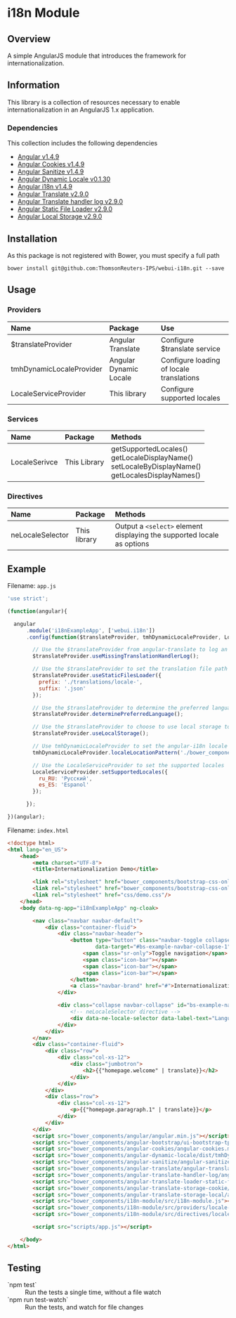 # i18n Module

## Overview
A simple AngularJS module that introduces the framework for internationalization.

## Information
This library is a collection of resources necessary to enable internationalization in an AngularJS 1.x application.

### Dependencies
This collection includes the following dependencies

- [Angular v1.4.9](https://code.angularjs.org/1.4.9/angular.js)
- [Angular Cookies v1.4.9](https://code.angularjs.org/1.4.9/angular-cookies.js)
- [Angular Sanitize  v1.4.9](https://code.angularjs.org/1.4.9/angular-sanitize.js)
- [Angular Dynamic Locale v0.1.30](https://github.com/lgalfaso/angular-dynamic-locale/tree/0.1.30)
- [Angular i18n v1.4.9](https://code.angularjs.org/1.4.9/i18n/)
- [Angular Translate v2.9.0](https://github.com/angular-translate/angular-translate/tree/2.9.0)
- [Angular Translate handler log v2.9.0](https://github.com/angular-translate/bower-angular-translate-handler-log/tree/2.9.0)
- [Angular Static File Loader v2.9.0](https://github.com/angular-translate/bower-angular-translate-loader-static-files/tree/2.9.0)
- [Angular Local Storage v2.9.0](https://github.com/angular-translate/bower-angular-translate-storage-local/tree/2.9.0)

## Installation
As this package is not registered with Bower, you must specify a full path

`bower install git@github.com:ThomsonReuters-IPS/webui-i18n.git --save`

## Usage
### Providers

| Name | Package | Use |
| :--- | :------ | :-- |
| $translateProvider | Angular Translate | Configure $translate service |
| tmhDynamicLocaleProvider | Angular Dynamic Locale | Configure loading of locale translations |
| LocaleServiceProvider | This library | Configure supported locales |

### Services
| Name | Package | Methods |
| :--- | :------ | :-- |
| LocaleSerivce | This Library | getSupportedLocales()<br />getLocaleDisplayName()<br />setLocaleByDisplayName()<br />getLocalesDisplayNames()

### Directives
| Name | Package | Methods |
| :--- | :------ | :-- |
| neLocaleSelector | This library | Output a `<select>` element displaying the supported locale as options |

## Example
Filename: `app.js`
```javascript
'use strict';

(function(angular){

  angular
      .module('i18nExampleApp', ['webui.i18n'])
      .config(function($translateProvider, tmhDynamicLocaleProvider, LocaleServiceProvider){

        // Use the $translateProvider from angular-translate to log an error if a translation is missing
        $translateProvider.useMissingTranslationHandlerLog();

        // Use the $translateProvider to set the translation file path
        $translateProvider.useStaticFilesLoader({
          prefix: './translations/locale-',
          suffix: '.json'
        });

        // Use the $translateProvider to determine the preferred language
        $translateProvider.determinePreferredLanguage();

        // Use the $translateProvider to choose to use local storage to store user selected locale
        $translateProvider.useLocalStorage();

        // Use tmhDynamicLocaleProvider to set the angular-i18n locale path
        tmhDynamicLocaleProvider.localeLocationPattern('./bower_components/angular-i18n/angular-locale_{{locale}}.js');

        // Use the LocaleServiceProvider to set the supported locales
        LocaleServiceProvider.setSupportedLocales({
          ru_RU: 'Русский',
          es_ES: 'Espanol'
        });

      });

})(angular);
```
Filename: `index.html`
```html
<!doctype html>
<html lang="en_US">
    <head>
        <meta charset="UTF-8">
        <title>Internationalization Demo</title>

        <link rel="stylesheet" href="bower_components/bootstrap-css-only/css/bootstrap.min.css"/>
        <link rel="stylesheet" href="bower_components/bootstrap-css-only/css/bootstrap-theme.min.css"/>
        <link rel="stylesheet" href="css/demo.css"/>
    </head>
    <body data-ng-app="i18nExampleApp" ng-cloak>

        <nav class="navbar navbar-default">
            <div class="container-fluid">
                <div class="navbar-header">
                    <button type="button" class="navbar-toggle collapsed" data-toggle="collapse"
                            data-target="#bs-example-navbar-collapse-1" aria-expanded="false">
                        <span class="sr-only">Toggle navigation</span>
                        <span class="icon-bar"></span>
                        <span class="icon-bar"></span>
                        <span class="icon-bar"></span>
                    </button>
                    <a class="navbar-brand" href="#">Internationalization (i18n) Example</a>
                </div>

                <div class="collapse navbar-collapse" id="bs-example-navbar-collapse-1">
                    <!-- neLocaleSelector directive -->
                    <div data-ne-locale-selector data-label-text="Language" class="nav navbar-nav navbar-right"></div>
                </div>
            </div>
        </nav>
        <div class="container-fluid">
            <div class="row">
                <div class="col-xs-12">
                    <div class="jumbotron">
                        <h2>{{"homepage.welcome" | translate}}</h2>
                    </div>
                </div>
            </div>
            <div class="row">
                <div class="col-xs-12">
                    <p>{{"homepage.paragraph.1" | translate}}</p>
                </div>
            </div>
        </div>
        <script src="bower_components/angular/angular.min.js"></script>
        <script src="bower_components/angular-bootstrap/ui-bootstrap-tpls.min.js"></script>
        <script src="bower_components/angular-cookies/angular-cookies.min.js"></script>
        <script src="bower_components/angular-dynamic-locale/dist/tmhDynamicLocale.min.js"></script>
        <script src="bower_components/angular-sanitize/angular-sanitize.min.js"></script>
        <script src="bower_components/angular-translate/angular-translate.min.js"></script>
        <script src="bower_components/angular-translate-handler-log/angular-translate-handler-log.min.js"></script>
        <script src="bower_components/angular-translate-loader-static-files/angular-translate-loader-static-files.min.js"></script>
        <script src="bower_components/angular-translate-storage-cookie/angular-translate-storage-cookie.min.js"></script>
        <script src="bower_components/angular-translate-storage-local/angular-translate-storage-local.min.js"></script>
        <script src="bower_components/i18n-module/src/i18n-module.js"></script>
        <script src="bower_components/i18n-module/src/providers/locale-provider.js"></script>
        <script src="bower_components/i18n-module/src/directives/locale-selector-directive.js"></script>

        <script src="scripts/app.js"></script>

    </body>
</html>
```

## Testing

<dl>
  <dt>`npm test`</dt>
  <dd>Run the tests a single time, without a file watch</dd>
  <dt>`npm run test-watch`</dt>
  <dd>Run the tests, and watch for file changes</dd>
</dl>